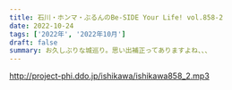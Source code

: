 ```yaml
---
title: 石川・ホンマ・ぶるんのBe-SIDE Your Life! vol.858-2
date: 2022-10-24
tags: ['2022年', '2022年10月']
draft: false
summary: お久しぶりな城巡り。思い出補正ってありますよね、、、
---
```


http://project-phi.ddo.jp/ishikawa/ishikawa858_2.mp3
